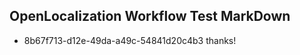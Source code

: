 ## OpenLocalization Workflow Test MarkDown
* 8b67f713-d12e-49da-a49c-54841d20c4b3 thanks!

<!--HONumber=Aug16_HO3-->



